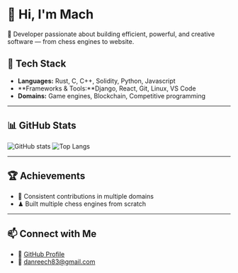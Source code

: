 # 👋 Hi, I'm Mach

🚀 Developer passionate about building efficient, powerful, and creative software — from chess engines to website.


## 🔧 Tech Stack
- **Languages:** Rust, C, C++, Solidity, Python, Javascript
- **Frameworks & Tools:**Django, React, Git, Linux, VS Code
- **Domains:** Game engines, Blockchain, Competitive programming

---

## 📊 GitHub Stats
![GitHub stats](https://github-readme-stats.vercel.app/api?username=Dan-Mach&show_icons=true&theme=tokyonight)
![Top Langs](https://github-readme-stats.vercel.app/api/top-langs/?username=Dan-Mach&layout=compact&theme=tokyonight)

---

## 🏆 Achievements
- 🎯 Consistent contributions in multiple domains
- ♟ Built multiple chess engines from scratch

---

## 📫 Connect with Me
- 💼 [GitHub Profile](https://github.com/Dan-Mach)
- 📧 danreech83@gmail.com
